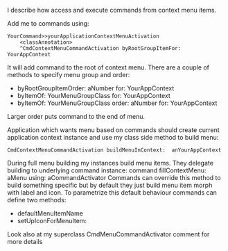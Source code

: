 I describe how access and execute commands from context menu items.

Add me to commands using:

	YourCommand>>yourApplicationContextMenuActivation
		<classAnnotation>
		^CmdContextMenuCommandActivation byRootGroupItemFor:  YourAppContext

It will add command to the root of context menu. There are a couple of methods to specify menu group and order:
- byRootGroupItemOrder: aNumber for: YourAppContext
- byItemOf: YourMenuGroupClass for: YourAppContext
- byItemOf: YourMenuGroupClass order: aNumber for: YourAppContext

Larger order puts command to the end of menu.

Application which wants menu based on commands should create current application context instance and use my class side method to build menu:

	CmdContextMenuCommandActivation buildMenuInContext:  anYourAppContext

During full menu building my instances build menu items. They delegate building to underlying command instance:
	command fillContextMenu: aMenu using: aCommandActivator
Commands  can override this method to build something specific but by default they just build menu item morph with label and icon. To parametrize this default behaviour commands can define two methods:
- defaultMenuItemName 
- setUpIconForMenuItem: 
 
Look also at my superclass CmdMenuCommandActivator comment for more details